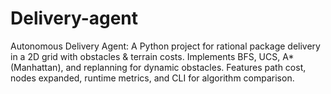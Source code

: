 # Delivery-agent
Autonomous Delivery Agent: A Python project for rational package delivery in a 2D grid with obstacles &amp; terrain costs. Implements BFS, UCS, A* (Manhattan), and replanning for dynamic obstacles. Features path cost, nodes expanded, runtime metrics, and CLI for algorithm comparison.
